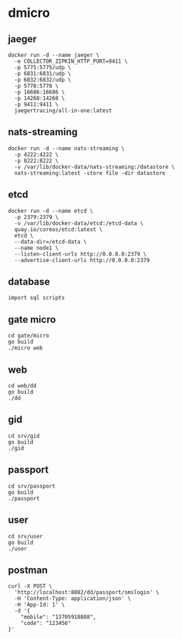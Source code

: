 # dmicro

## jaeger
```
docker run -d --name jaeger \
  -e COLLECTOR_ZIPKIN_HTTP_PORT=9411 \
  -p 5775:5775/udp \
  -p 6831:6831/udp \
  -p 6832:6832/udp \
  -p 5778:5778 \
  -p 16686:16686 \
  -p 14268:14268 \
  -p 9411:9411 \
  jaegertracing/all-in-one:latest
```
## nats-streaming
```
docker run -d --name nats-streaming \
  -p 4222:4222 \
  -p 8222:8222 \
  -v /var/lib/docker-data/nats-streaming:/datastore \
  nats-streaming:latest -store file -dir datastore
```
## etcd
```
docker run -d --name etcd \
  -p 2379:2379 \
  -v /var/lib/docker-data/etcd:/etcd-data \
  quay.io/coreos/etcd:latest \
  etcd \
  --data-dir=/etcd-data \
  --name node1 \
  --listen-client-urls http://0.0.0.0:2379 \
  --advertise-client-urls http://0.0.0.0:2379
```
## database
```
import sql scripts
```
## gate micro
```
cd gate/micro
go build
./micro web
```
## web
```shell
cd web/dd
go build
./dd
```
## gid
```
cd srv/gid
go build
./gid
```
## passport
```
cd srv/passport
go build
./passport
```
## user
```
cd srv/user
go build
./user
```
## postman
```
curl -X POST \
  'http://localhost:8082/dd/passport/smslogin' \
  -H 'Content-Type: application/json' \
  -H 'App-Id: 1' \
  -d '{
    "mobile": "13705918888",
    "code": "123456"
}'
```

